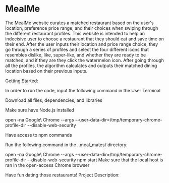 # MealMe

The MealMe website curates a matched restaurant based on the user's location, preference price range, and their choices when swiping through the different restaurant profiles. This website is intended to help an indecisive user to choose a restaurant that they should eat and save time on their end. After the user inputs their location and price range choice, they go through a series of profiles and select the four different icons that resembles dislike, like, super-like, and whether they are ready to be matched, and if they are they click the watermelon icon. After going through all the profiles, the algorithm calculates and outputs their matched dining location based on their previous inputs.

Getting Started:

In order to run the code, input the following command in the User Terminal

Download all files, dependencies, and libraries

Make sure have Node.js installed

open -na Google\ Chrome --args --user-data-dir=/tmp/temporary-chrome-profile-dir --disable-web-security

Have access to npm commands

Run the following command in the ..meal_mates/ directory:

open -na Google\ Chrome --args --user-data-dir=/tmp/temporary-chrome-profile-dir --disable-web-security
npm start
Make sure that the local host is ran in the open-access Chrome browser

Have fun dating those restaurants!
Project Description:
